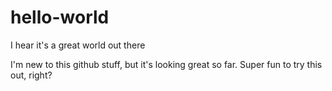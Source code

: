 # hello-world
I hear it's a great world out there

I'm new to this github stuff, but it's looking great so far.
Super fun to try this out, right?
